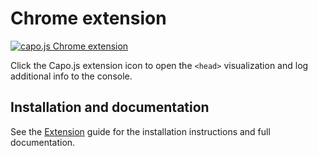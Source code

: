 # Chrome extension

[![capo.js Chrome extension](https://rviscomi.github.io/capo.js/_astro/capo-chrome.CCIqkX9y_hNTMf.webp)](https://chromewebstore.google.com/detail/capo-get-your-%EF%B9%A4%F0%9D%9A%91%F0%9D%9A%8E%F0%9D%9A%8A%F0%9D%9A%8D%EF%B9%A5/ohabpnaccigjhkkebjofhpmebofgpbeb)


Click the Capo.js extension icon to open the `<head>` visualization and log additional info to the console.

## Installation and documentation

See the [Extension](https://rviscomi.github.io/capo.js/user/extension/) guide for the installation instructions and full documentation.

